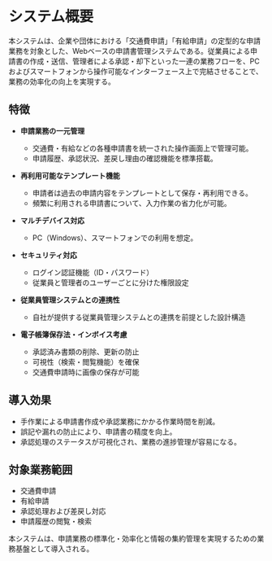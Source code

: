 # システム概要

本システムは、企業や団体における「交通費申請」「有給申請」の定型的な申請業務を対象とした、Webベースの申請書管理システムである。従業員による申請書の作成・送信、管理者による承認・却下といった一連の業務フローを、PCおよびスマートフォンから操作可能なインターフェース上で完結させることで、業務の効率化の向上を実現する。

## 特徴

- **申請業務の一元管理**
  - 交通費・有給などの各種申請書を統一された操作画面上で管理可能。
  - 申請履歴、承認状況、差戻し理由の確認機能を標準搭載。

- **再利用可能なテンプレート機能**
  - 申請者は過去の申請内容をテンプレートとして保存・再利用できる。
  - 頻繁に利用される申請書について、入力作業の省力化が可能。

- **マルチデバイス対応**
  - PC（Windows）、スマートフォンでの利用を想定。

- **セキュリティ対応**
  - ログイン認証機能（ID・パスワード）
  - 従業員と管理者のユーザーごとに分けた権限設定

- **従業員管理システムとの連携性**
  - 自社が提供する従業員管理システムとの連携を前提とした設計構造

- **電子帳簿保存法・インボイス考慮**
  - 承認済み書類の削除、更新の防止
  - 可視性（検索・閲覧機能）を確保
  - 交通費申請時に画像の保存が可能

## 導入効果

- 手作業による申請書作成や承認業務にかかる作業時間を削減。
- 誤記や漏れの防止により、申請書の精度を向上。
- 承認処理のステータスが可視化され、業務の進捗管理が容易になる。

## 対象業務範囲

- 交通費申請
- 有給申請
- 承認処理および差戻し対応
- 申請履歴の閲覧・検索

本システムは、申請業務の標準化・効率化と情報の集約管理を実現するための業務基盤として導入される。
